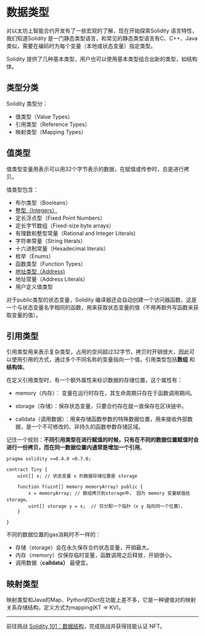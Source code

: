 # 数据类型

对以太坊上智能合约开发有了一些宏观的了解，现在开始探索Solidity 语言特性，我们知道Solidity 是一门静态类型语言，和常见的静态类型语言有C、C++、Java类似，需要在编码时为每个变量（本地或状态变量）指定类型。

Solidity 提供了几种基本类型，用户也可以使用基本类型组合出新的类型，如结构体。

## 类型分类

Solidity 类型分：

* 值类型（Value Types） 
* 引用类型（Reference Types）
* 映射类型（Mapping Types）

## 值类型

值类型变量用表示可以用32个字节表示的数据，在赋值或传参时，总是进行拷贝。

值类型包含：
 * 布尔类型（Booleans）
 * [整型（Integers）](./4_int.md)
 * 定长浮点型（Fixed Point Numbers）
 * 定长字节数组（Fixed-size byte arrays）
 * 有理数和整型常量（Rational and Integer Literals) 
 * 字符串常量（String literals）
 * 十六进制常量（Hexadecimal literals）
 * 枚举（Enums）
 * 函数类型（Function Types）
 * [地址类型（Address)](./5_address.md) 
 * 地址常量（Address Literals）
 * 用户定义值类型



对于public类型的状态变量，Solidity 编译器还会自动创建一个访问器函数，这是一个与状态变量名字相同的函数，用来获取状态变量的值（不用再额外写函数来获取变量的值）。



## 引用类型

引用类型用来表示复杂类型，占用的空间超过32字节，拷贝时开销很大，因此可以使用引用的方式，通过多个不同名称的变量指向一个值。引用类型包括**数组** 和**结构体**。

在定义引用类型时，有一个额外属性来标识数据的存储位置，这个属性有：

* memory（内存）： 变量在运行时存在，其生命周期只存在于函数调用期间。

* storage（存储）：保存状态变量，只要合约存在就一直保存在区块链中。

* calldata（调用数据）：用来存储函数参数的特殊数据位置，用来接收外部数据，是一个不可修改的、非持久的函数参数存储区域。



记住一个规则：**不同引用类型在进行赋值的时候，只有在不同的数据位置赋值时会进行一份拷贝，而在同一数据位置内通常是增加一个引用**。

```solidity
pragma solidity >=0.4.0 <0.7.0;

contract Tiny {
    uint[] x; // 状态变量 x 的数据存储位置是 storage

    function f(uint[] memory memoryArray) public {
        x = memoryArray; // 数组拷贝到storage中， 因为 memory 变量赋值给 storage。
        uint[] storage y = x;  // 仅分配一个指针（x y 指向同一个位置），
    }

}
```



不同的数据位置的gas消耗时不一样的：

- 存储（storage）会在永久保存合约状态变量，开销最大。
- 内存（memory）仅保存临时变量，函数调用之后释放，开销很小。
- 调用数据（**calldata）** 最便宜。



## 映射类型

映射类型和Java的Map、Python的Dict在功能上差不多，它是一种键值对的映射关系存储结构，定义方式为mapping(KT => KV)。

---
前往挑战 [Solidity 101：数据结构](https://decert.me/quests/c3e4fda2-d6b9-4c49-ba12-c1d56bc4a0ea)，完成挑战并获得技能认证 NFT。



